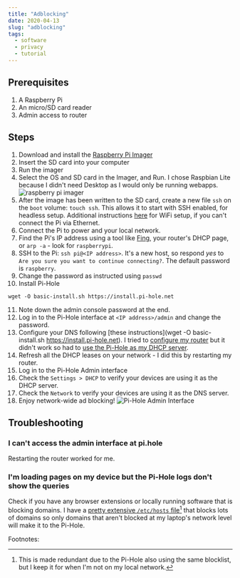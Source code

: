 ```yaml
---
title: "Adblocking"
date: 2020-04-13
slug: "adblocking"
tags:
  - software
  - privacy
  - tutorial
---
```


## Prerequisites

1. A Raspberry Pi
2. An micro/SD card reader
3. Admin access to router

## Steps

1. Download and install the [Raspberry Pi Imager](https://www.raspberrypi.org/documentation/installation/installing-images/README.md)
2. Insert the SD card into your computer
3. Run the imager
4. Select the OS and SD card in the Imager, and Run. I chose Raspbian Lite because I didn't need Desktop as I would only be running webapps.
![raspberry pi imager](/assets/rpi-imager.gif)
5. After the image has been written to the SD card, create a new file `ssh` on the `boot` volume: `touch ssh`. This allows it to start with SSH enabled, for headless setup. Additional instructions [here](https://www.raspberrypi.org/documentation/configuration/wireless/headless.md) for WiFi setup, if you can't connect the Pi via Ethernet.
6. Connect the Pi to power and your local network.
7. Find the Pi's IP address using a tool like [Fing](https://www.fing.com/), your router's DHCP page, or `arp -a` - look for `raspberrypi`.
8. SSH to the Pi: `ssh pi@<IP address>`. It's a new host, so respond *yes* to `Are you sure you want to continue connecting?`. The default password is `raspberry`.
9. Change the password as instructed using `passwd`
10. Install Pi-Hole
```
wget -O basic-install.sh https://install.pi-hole.net
```
11. Note down the admin console password at the end.
12. Log in to the Pi-Hole interface at `<IP address>/admin` and change the password.
11. Configure your DNS following [these instructions](wget -O basic-install.sh https://install.pi-hole.net). I tried to [configure my router](https://discourse.pi-hole.net/t/how-do-i-configure-my-devices-to-use-pi-hole-as-their-dns-server/245) but it didn't work so had to [use the Pi-Hole as my DHCP server](https://discourse.pi-hole.net/t/how-do-i-use-pi-holes-built-in-dhcp-server-and-why-would-i-want-to/3026).
12. Refresh all the DHCP leases on your network - I did this by restarting my router.
13. Log in to the Pi-Hole Admin interface
14. Check the `Settings > DHCP` to verify your devices are using it as the DHCP server.
14. Check the `Network` to verify your devices are using it as the DNS server.
15. Enjoy network-wide ad blocking!
![Pi-Hole Admin Interface](/assets/pi-hole-admin.png)

## Troubleshooting

### I can't access the admin interface at pi.hole 
Restarting the router worked for me.

### I'm loading pages on my device but the Pi-Hole logs don't show the queries
Check if you have any browser extensions or locally running software that is blocking domains. I have a [pretty extensive `/etc/hosts` file](https://github.com/StevenBlack/hosts)[^1] that blocks lots of domains so only domains that aren't blocked at my laptop's network level will make it to the Pi-Hole. 

Footnotes:

[^1]: This is made redundant due to the Pi-Hole also using the same blocklist, but I keep it for when I'm not on my local network.